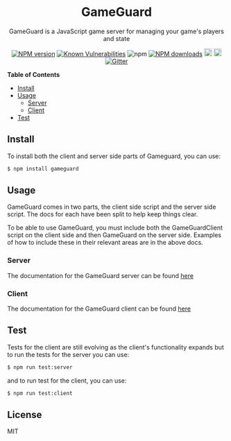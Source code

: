 <div align="center">

# GameGuard

GameGuard is a JavaScript game server for managing your game's players and state

</div>

<div align="center">

  [![NPM version](https://img.shields.io/npm/v/gameguard.svg?style=flat)](https://www.npmjs.com/package/gameguard)
  [![Known Vulnerabilities](https://snyk.io/test/github/robertcorponoi/gameguard/badge.svg)](https://snyk.io/test/github/robertcorponoi/gameguard)
  ![npm](https://img.shields.io/npm/dt/gameguard)
  [![NPM downloads](https://img.shields.io/npm/dm/gameguard.svg?style=flat)](https://www.npmjs.com/package/gameguard)
  <a href="https://badge.fury.io/js/gameguard"><img src="https://img.shields.io/github/issues/robertcorponoi/gameguard.svg" alt="issues" height="18"></a>
  <a href="https://badge.fury.io/js/gameguard"><img src="https://img.shields.io/github/license/robertcorponoi/gameguard.svg" alt="license" height="18"></a>
  [![Gitter](https://badges.gitter.im/gitterHQ/gitter.svg)](https://gitter.im/robertcorponoi)

</div>

**Table of Contents**

- [Install](#install)
- [Usage](#usage)
  - [Server](#server)
  - [Client](#client)
- [Test](#test)

## **Install**

To install both the client and server side parts of Gameguard, you can use:

```bash
$ npm install gameguard
```

## **Usage**

GameGuard comes in two parts, the client side script and the server side script. The docs for each have been split to help keep things clear.

To be able to use GameGuard, you must include both the GameGuardClient script on the client side and then GameGuard on the server side. Examples of how to include these in their relevant areas are in the above docs.

### **Server**

The documentation for the GameGuard server can be found [here](docs/server/server.md)

### **Client**

The documentation for the GameGuard client can be found [here](docs/client/client.md)

## **Test**

Tests for the client are still evolving as the client's functionality expands but to run the tests for the server you can use:

```bash
$ npm run test:server
```

and to run test for the client, you can use:

```bash
$ npm run test:client
```

## **License**

MIT